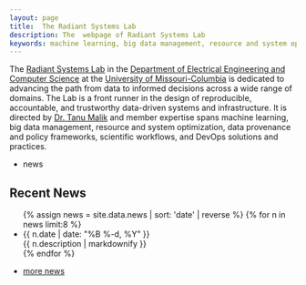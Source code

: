 ```yaml
---
layout: page
title:  The Radiant Systems Lab
description: The  webpage of Radiant Systems Lab
keywords: machine learning, big data management, resource and system optimization,  data provenance and policy frameworks, scientific workflows, DevOps solutions and practices. 
---
```


<p>
The <a href="https://radiant-systems-lab.github.io/">Radiant Systems Lab</a> in the <a href="https://engineering.missouri.edu/departments/eecs/">Department of Electrical Engineering and Computer Science</a> at the <a href="http://www.missouri.edu">University of Missouri-Columbia</a> is dedicated to advancing the path from data to informed decisions across a wide range of domains. The Lab is a front runner in the design of reproducible, accountable, and trustworthy data-driven systems and infrastructure. It is directed by <a href="https://engineering.missouri.edu/faculty/tanu-malik/">Dr. Tanu Malik</a> and member expertise spans machine learning, big data management, resource and system optimization,  data provenance and policy frameworks, scientific workflows, and DevOps solutions and practices.
</p>

<!--<table class="wide">
<tr>
  <td class="left">
    <a href="publpics/rqtl2_fig1.html">
        <img src="publpics/rqtl2_fig1c.png" alt="Broman et al. (2019) Fig 1c" title="Broman et al. (2019) Fig 1c"/>
    </a>
  </td>
  <td class="right">
    <a href="publpics/mppdiag_fig4.html">
        <img src="publpics/mppdiag_fig4.png" alt="Broman et
        al. (2019) Fig 4" title="Broman et al. (2019) Fig 4"/>
    </a>
  </td>
</tr>
<tr>
  <td class="left">
    <a href="publpics/samplemixups_fig7.html">
        <img src="publpics/samplemixups_fig7.png" alt="Broman et al. (2015) Fig 7" title="Broman et al. (2015) Fig 7"/>
    </a>
  </td>
  <td class="right">
    <a href="publpics/mbmixups_fig3.html">
        <img src="publpics/mbmixups_fig3.png" alt="Lobo et al. (2021) Fig 3" title="Lobo et al. (2021) Fig 3"/>
    </a>
  </td>
</tr>
</table>
-->

<div class="navbarleft">
  <div class="navbar-inner">
      <ul class="nav">
          <li class="news-heading">news</li>
          <!--<li><a href="https://github.com/radiant-systems-lab">github</a></li>
          <li><a href="https://www.discord.com">discord</a></li>
          <li><a href="https://kn.org/blog">blog</a></li>-->
      </ul>
  </div>
</div>

<h2 class="news-heading">Recent News</h2>
<ul id="RecentNews">
{% assign news = site.data.news | sort: 'date' | reverse %}
{% for n in news limit:8 %}
  <li>
    <div class="news-item-box">
      <div class="news-date">{{ n.date | date: "%B %-d, %Y" }}</div>
      <div class="news-description">{{ n.description | markdownify }}</div>
    </div>
  </li>
{% endfor %}
</ul>

<div class="navbar">
  <div class="navbar-inner">
      <ul class="nav">
          <li><a href="news.html">more news</a></li>
      </ul>
  </div>
</div>
